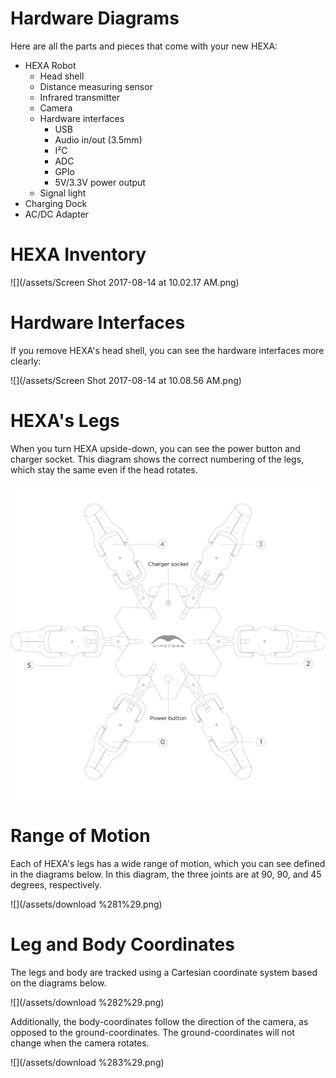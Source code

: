 # Hardware Diagrams

Here are all the parts and pieces that come with your new HEXA:

* HEXA Robot
  * Head shell
  * Distance measuring sensor
  * Infrared transmitter
  * Camera
  * Hardware interfaces
    * USB
    * Audio in/out \(3.5mm\)
    * I²C
    * ADC
    * GPIo
    * 5V/3.3V power output
  * Signal light
* Charging Dock
* AC/DC Adapter

# HEXA Inventory

![](/assets/Screen Shot 2017-08-14 at 10.02.17 AM.png)

# Hardware Interfaces

If you remove HEXA's head shell, you can see the hardware interfaces more clearly:

![](/assets/Screen Shot 2017-08-14 at 10.08.56 AM.png)

# HEXA's Legs

When you turn HEXA upside-down, you can see the power button and charger socket. This diagram shows the correct numbering of the legs, which stay the same even if the head rotates.

![](/assets/download.png)

# Range of Motion

Each of HEXA's legs has a wide range of motion, which you can see defined in the diagrams below. In this diagram, the three joints are at 90, 90, and 45 degrees, respectively.

![](/assets/download %281%29.png)



# Leg and Body Coordinates

The legs and body are tracked using a Cartesian coordinate system based on the diagrams below.

![](/assets/download %282%29.png)

Additionally, the body-coordinates follow the direction of the camera, as opposed to the ground-coordinates. The ground-coordinates will not change when the camera rotates.

![](/assets/download %283%29.png)



